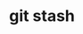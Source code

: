 ---
title: git stash
description: Hold on to changes without committing them
weight: 44
lastmod: 2021-09-05T10:23:30-09:00
draft: false
vimeo: 
emoji: 🗃️
video_length: 2:00
---